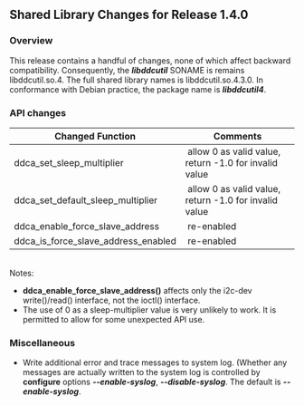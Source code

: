## Shared Library Changes for Release 1.4.0 

### Overview

This release contains a handful of changes, none of which affect backward compatibility. 
Consequently, the ***libddcutil*** SONAME is remains libddcutil.so.4.
The full shared library names is libddcutil.so.4.3.0. 
In conformance with Debian practice, the package name is ***libddcutil4***.

### API changes

Changed Function                    | Comments
------------------------------------|----------
ddca_set_sleep_multiplier           |&nbsp;allow 0 as valid value, return -1.0 for invalid value
ddca_set_default_sleep_multiplier   |&nbsp;allow 0 as valid value, return -1.0 for invalid value
ddca_enable_force_slave_address     |&nbsp;re-enabled
ddca_is_force_slave_address_enabled |&nbsp;re-enabled

<br>
Notes: 

- **ddca_enable_force_slave_address()** affects only the i2c-dev 
  write()/read() interface, not the ioctl() interface.
- The use of 0 as a sleep-multiplier value is very unlikely to work.
  It is permitted to allow for some unexpected API use.

### Miscellaneous 

- Write additional error and trace messages to system log.
  (Whether any messages are actually written to the system log is controlled by 
  **configure** options ***--enable-syslog***, ***--disable-syslog***. 
  The default is ***--enable-syslog***.